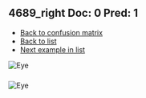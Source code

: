 ## 4689_right Doc: 0 Pred: 1
- [Back to confusion matrix](https://github.com/juliandewit/kaggle_retinopathy/blob/master/matrix.md)
- [Back to list](https://github.com/juliandewit/kaggle_retinopathy/blob/master/lists/01/list.md)
- [Next example in list](https://github.com/juliandewit/kaggle_retinopathy/blob/master/lists/01/47/4788_left.md)

![Eye](https://retinopaty.blob.core.windows.net/size1024/4689_right_0.jpeg)

### 

![Eye]()
